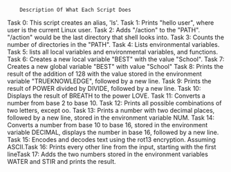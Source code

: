 		Description Of What Each Script Does
Task 0: This script creates an alias, 'ls'.
Task 1: Prints "hello user", where user is the current Linux user.
Task 2: Adds "/action" to the "PATH". "/action" would be the last 
	directory that shell looks into.
Task 3: Counts the number of directories in the "PATH".
Task 4: Lists environmental variables.
Task 5: lists all local variables and environmental variables, and 
	functions.
Task 6: Creates a new local variable "BEST" with the value "School".
Task 7: Creates a new global variable "BEST" with value "School"
Task 8: Prints the result of the addition of 128 with the value stored 
	in the environment variable "TRUEKNOWLEDGE", followed by a new 
	line.
Task 9: Prints the result of POWER divided by DIVIDE, followed by a new 	line.
Task 10: Displays the result of BREATH to the power LOVE.
Task 11: Converts a number from base 2 to base 10.
Task 12: Prints all possible combinations of two letters, except oo.
Task 13: Prints a number with two decimal places, followed by a new line,
	 stored in the environment variable NUM.
Task 14: Converts a number from base 10 to base 16, stored in the environment
	 variable DECIMAL, displays the number in base 16, followed by a new	      line.
Task 15: Encodes and decodes text using the rot13 encryption. Assuming ASCII.Task 16: Prints every other line from the input, starting with the first lineTask 17: Adds the two numbers stored in the environment variables WATER and
	 STIR and prints the result.
